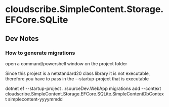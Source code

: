 ﻿# cloudscribe.SimpleContent.Storage.EFCore.SQLite

## Dev Notes

### How to generate migrations

open a command/powershell window on the project folder

Since this project is a netstandard20 class library it is not executable, therefore you have to pass in the --startup-project that is executable

dotnet ef --startup-project ../sourceDev.WebApp migrations add  --context cloudscribe.SimpleContent.Storage.EFCore.SQLite.SimpleContentDbContext simplecontent-yyyymmdd
